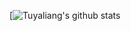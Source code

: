 [![Tuyaliang's github stats](https://github-readme-stats.vercel.app/api?username=tuyaliang&show_icons=true&theme=radical)
